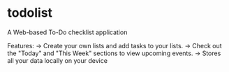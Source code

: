 # todolist

A Web-based To-Do checklist application

Features:
-> Create your own lists and add tasks to your lists.
-> Check out the "Today" and "This Week" sections to view upcoming events.
-> Stores all your data locally on your device
